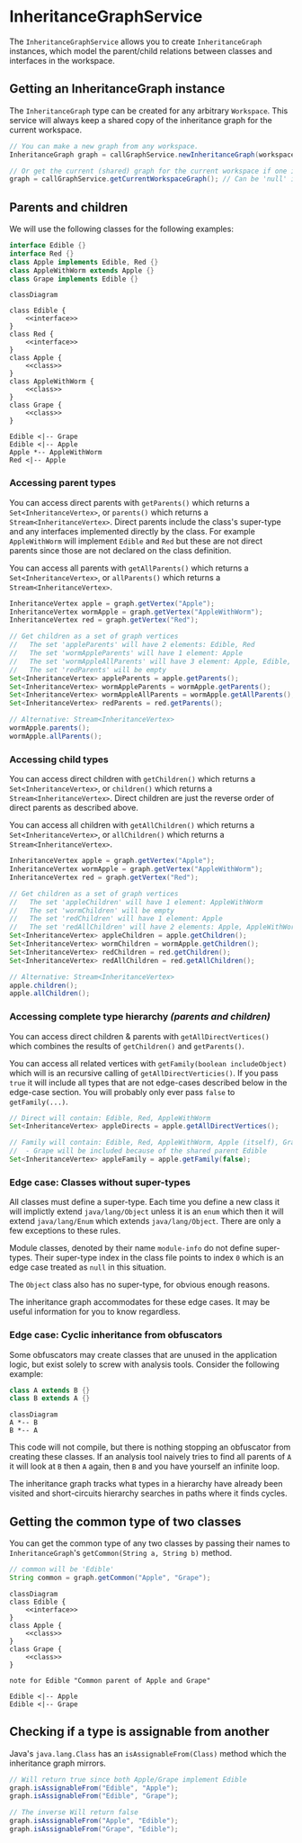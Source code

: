 # InheritanceGraphService

The `InheritanceGraphService` allows you to create `InheritanceGraph` instances, which model the parent/child relations between classes and interfaces in the workspace.

## Getting an InheritanceGraph instance

The `InheritanceGraph` type can be created for any arbitrary `Workspace`. This service will always keep a shared copy of the inheritance graph for the current workspace.

```java
// You can make a new graph from any workspace.
InheritanceGraph graph = callGraphService.newInheritanceGraph(workspace);

// Or get the current (shared) graph for the current workspace if one is open in the workspace manager.
graph = callGraphService.getCurrentWorkspaceGraph(); // Can be 'null' if no workspace is open.
```

## Parents and children

We will use the following classes for the following examples:

```java
interface Edible {}
interface Red {}
class Apple implements Edible, Red {}
class AppleWithWorm extends Apple {}
class Grape implements Edible {}
```

```mermaid
classDiagram

class Edible {
	<<interface>>
}
class Red {
	<<interface>>
}
class Apple {
	<<class>>
}
class AppleWithWorm {
	<<class>>
}
class Grape {
	<<class>>
}

Edible <|-- Grape
Edible <|-- Apple
Apple *-- AppleWithWorm
Red <|-- Apple
```

### Accessing parent types

You can access direct parents with `getParents()` which returns a `Set<InheritanceVertex>`, or `parents()` which returns a `Stream<InheritanceVertex>`. Direct parents include the class's super-type and any interfaces implemented directly by the class. For example `AppleWithWorm` will implement `Edible` and `Red` but these are not direct parents since those are not declared on the class definition.

You can access all parents with `getAllParents()` which returns a `Set<InheritanceVertex>`, or `allParents()` which returns a `Stream<InheritanceVertex>`.

```java
InheritanceVertex apple = graph.getVertex("Apple");
InheritanceVertex wormApple = graph.getVertex("AppleWithWorm");
InheritanceVertex red = graph.getVertex("Red");

// Get children as a set of graph vertices
//   The set 'appleParents' will have 2 elements: Edible, Red
//   The set 'wormAppleParents' will have 1 element: Apple
//   The set 'wormAppleAllParents' will have 3 element: Apple, Edible, Red
//   The set 'redParents' will be empty
Set<InheritanceVertex> appleParents = apple.getParents();
Set<InheritanceVertex> wormAppleParents = wormApple.getParents();
Set<InheritanceVertex> wormAppleAllParents = wormApple.getAllParents();
Set<InheritanceVertex> redParents = red.getParents();

// Alternative: Stream<InheritanceVertex>
wormApple.parents();
wormApple.allParents();
```

### Accessing child types

You can access direct children with `getChildren()` which returns a `Set<InheritanceVertex>`, or `children()` which returns a `Stream<InheritanceVertex>`. Direct children are just the reverse order of direct parents as described above.

You can access all children with `getAllChildren()` which returns a `Set<InheritanceVertex>`, or `allChildren()` which returns a `Stream<InheritanceVertex>`.

```java
InheritanceVertex apple = graph.getVertex("Apple");
InheritanceVertex wormApple = graph.getVertex("AppleWithWorm");
InheritanceVertex red = graph.getVertex("Red");

// Get children as a set of graph vertices
//   The set 'appleChildren' will have 1 element: AppleWithWorm
//   The set 'wormChildren' will be empty
//   The set 'redChildren' will have 1 element: Apple
//   The set 'redAllChildren' will have 2 elements: Apple, AppleWithWorm
Set<InheritanceVertex> appleChildren = apple.getChildren();
Set<InheritanceVertex> wormChildren = wormApple.getChildren();
Set<InheritanceVertex> redChildren = red.getChildren();
Set<InheritanceVertex> redAllChildren = red.getAllChildren();

// Alternative: Stream<InheritanceVertex>
apple.children();
apple.allChildren();
```

### Accessing complete type hierarchy _(parents and children)_

You can access direct children & parents with `getAllDirectVertices()` which combines the results of `getChildren()` and `getParents()`.

You can access all related vertices with `getFamily(boolean includeObject)` which will is an recursive calling of `getAllDirectVerticies()`. If you pass `true` it will include all types that are not edge-cases described below in the edge-case section. You will probably only ever pass `false` to `getFamily(...)`.

```java
// Direct will contain: Edible, Red, AppleWithWorm
Set<InheritanceVertex> appleDirects = apple.getAllDirectVertices();

// Family will contain: Edible, Red, AppleWithWorm, Apple (itself), Grape
//  - Grape will be included because of the shared parent Edible
Set<InheritanceVertex> appleFamily = apple.getFamily(false);
```

### Edge case: Classes without super-types

All classes must define a super-type. Each time you define a new class it will implictly extend `java/lang/Object` unless it is an `enum` which then it will extend `java/lang/Enum` which extends `java/lang/Object`. There are only a few exceptions to these rules.

Module classes, denoted by their name `module-info` do not define super-types. Their super-type index in the class file points to index `0` which is an edge case treated as `null` in this situation.

The `Object` class also has no super-type, for obvious enough reasons.

The inheritance graph accommodates for these edge cases. It may be useful information for you to know regardless.

### Edge case: Cyclic inheritance from obfuscators

Some obfuscators may create classes that are unused in the application logic, but exist solely to screw with analysis tools. Consider the following example:

```java
class A extends B {}
class B extends A {}
```

```mermaid
classDiagram
A *-- B
B *-- A
```

This code will not compile, but there is nothing stopping an obfuscator from creating these classes. If an analysis tool naively tries to find all parents of `A` it will look at `B` then `A` again, then `B` and you have yourself an infinite loop.

The inheritance graph tracks what types in a hierarchy have already been visited and short-circuits hierarchy searches in paths where it finds cycles.

## Getting the common type of two classes

You can get the common type of any two classes by passing their names to `InheritanceGraph`'s `getCommon(String a, String b)` method.

```java
// common will be 'Edible'
String common = graph.getCommon("Apple", "Grape");
```

```mermaid
classDiagram
class Edible {
	<<interface>>
}
class Apple {
	<<class>>
}
class Grape {
	<<class>>
}

note for Edible "Common parent of Apple and Grape"

Edible <|-- Apple
Edible <|-- Grape
```

## Checking if a type is assignable from another

Java's `java.lang.Class` has an `isAssignableFrom(Class)` method which the inheritance graph mirrors.

```java
// Will return true since both Apple/Grape implement Edible
graph.isAssignableFrom("Edible", "Apple");
graph.isAssignableFrom("Edible", "Grape");

// The inverse Will return false
graph.isAssignableFrom("Apple", "Edible");
graph.isAssignableFrom("Grape", "Edible");
```